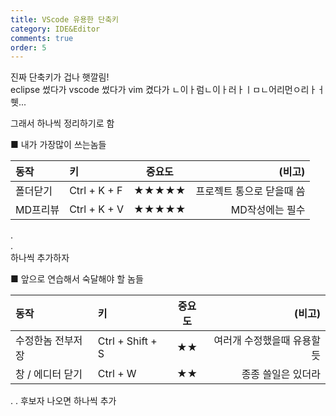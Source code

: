 ```yaml
---
title: VScode 유용한 단축키
category: IDE&Editor
comments: true
order: 5
---
```


진짜 단축키가 겁나 햇깔림!  
eclipse 썼다가 vscode 썼다가 vim 켰다가 ㄴ이ㅏ럼ㄴ이ㅏ러ㅏㅣㅁㄴ어리먼ㅇ리ㅏㅓ   
쒯...    

그래서 하나씩 정리하기로 함  

 ■ 내가 가장많이 쓰는놈들  

| 동작 | 키 | 중요도 | (비고) |
|:-------------|:-----------|:------------:|------------:|
| 폴더닫기 | Ctrl + K + F | ★★★★★ | 프로젝트 통으로 닫을때 씀 |
| MD프리뷰 | Ctrl + K + V | ★★★★★ | MD작성에는 필수|  

.  
.  
하나씩 추가하자


■ 앞으로 연습해서 숙달해야 할 놈들  

| 동작 | 키 | 중요도 | (비고) |
|:-------------|:-----------|:------------:|------------:|
| 수정한놈 전부저장 | Ctrl + Shift + S | ★★ | 여러개 수정했을때 유용할듯 |
| 창 / 에디터 닫기 | Ctrl + W | ★★ | 종종 쓸일은 있더라 |  


.
.
후보자 나오면 하나씩 추가


